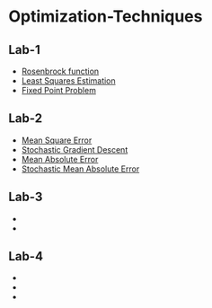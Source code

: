 # Optimization-Techniques


## Lab-1
- [Rosenbrock function](https://github.com/HannaHalka/Optimization-Techniques/blob/main/Lab-1/Rosenbrock_function.py)
- [Least Squares Estimation](https://github.com/HannaHalka/Optimization-Techniques/blob/main/Lab-1/Least_Squares_Estimation.py)
- [Fixed Point Problem](https://github.com/HannaHalka/Optimization-Techniques/blob/main/Lab-1/Fixed_Point_Problems.py)


## Lab-2
- [Mean Square Error](https://github.com/HannaHalka/Optimization-Techniques/blob/main/Lab-2/Mean_Square_Error.py)
- [Stochastic Gradient Descent](https://github.com/HannaHalka/Optimization-Techniques/blob/main/Lab-2/Stochastic_Gradient_Descent.py)
- [Mean Absolute Error](https://github.com/HannaHalka/Optimization-Techniques/blob/main/Lab-2/Mean_Absolute_Error.py)
- [Stochastic Mean Absolute Error](https://github.com/HannaHalka/Optimization-Techniques/blob/main/Lab-2/Stochastic_MAE.py)


## Lab-3
-
-


## Lab-4
-
-
-

